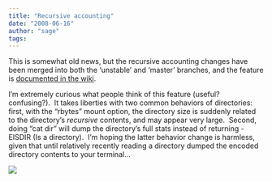```yaml
---
title: "Recursive accounting"
date: "2008-06-16"
author: "sage"
tags: 
---
```


This is somewhat old news, but the recursive accounting changes have been merged into both the ‘unstable’ and ‘master’ branches, and the feature is [documented in the wiki](http://ceph.newdream.net/wiki/Recursive_accounting).

I’m extremely curious what people think of this feature (useful? confusing?).  It takes liberties with two common behaviors of directories: first, with the “rbytes” mount option, the directory size is suddenly related to the directory’s _recursive_ contents, and may appear very large.  Second, doing “cat dir” will dump the directory’s full stats instead of returning -EISDIR (Is a directory).  I’m hoping the latter behavior change is harmless, given that until relatively recently reading a directory dumped the encoded directory contents to your terminal…

![](http://track.hubspot.com/__ptq.gif?a=268973&k=14&bu=http://ceph.com&r=http://ceph.com/updates/recursive-accounting/&bvt=rss&p=wordpress)
